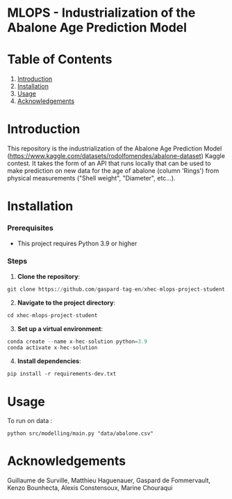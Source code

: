 

# MLOPS - Industrialization of the Abalone Age Prediction Model

# Table of Contents
1. [Introduction](#Introduction)
2. [Installation](#Installation)
3. [Usage](#Usage)
5. [Acknowledgements](#Acknowledgements)

# Introduction

This repository is the industrialization of the Abalone Age Prediction Model (https://www.kaggle.com/datasets/rodolfomendes/abalone-dataset) Kaggle contest. It takes the form of an API that runs locally that can be used to make prediction on new data for the age of abalone (column 'Rings') from physical measurements ("Shell weight", "Diameter", etc...).

# Installation

### **Prerequisites**
  - This project requires Python 3.9 or higher

### **Steps**

1. **Clone the repository**:

  ```python 
  git clone https://github.com/gaspard-tag-en/xhec-mlops-project-student.git 
  ```


2. **Navigate to the project directory**:
  ```python
  cd xhec-mlops-project-student
  ```


3. **Set up a virtual environment**:
  ```python 
  conda create --name x-hec-solution python=3.9  
  conda activate x-hec-solution
  ```


4. **Install dependencies**:
  ```pyhton
  pip install -r requirements-dev.txt
  ```

# Usage
 To run on data : 
 ```pyhton
 python src/modelling/main.py "data/abalone.csv"
 ```

# Acknowledgements
Guillaume de Surville,
Matthieu Haguenauer,
Gaspard de Fommervault,
Kenzo Bounhecta,
Alexis Constensoux,
Marine Chouraqui